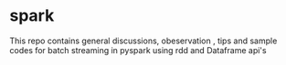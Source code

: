 # spark

This repo contains general discussions, obeservation , tips and sample codes for batch streaming in pyspark using rdd and Dataframe api's 
